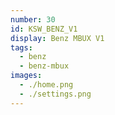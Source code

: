 ```yaml
---
number: 30
id: KSW_BENZ_V1
display: Benz MBUX V1
tags:
  - benz
  - benz-mbux
images:
  - ./home.png
  - ./settings.png
---
```

